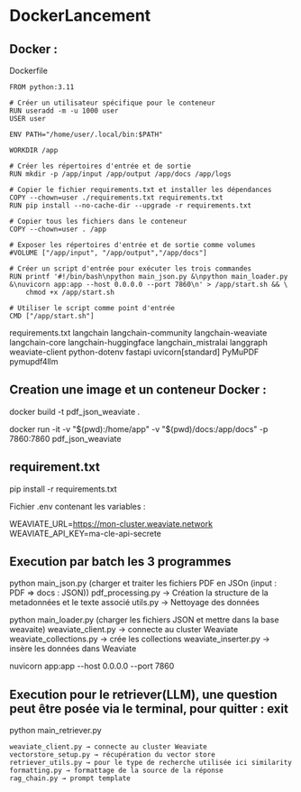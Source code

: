 # DockerLancement

## Docker : 

Dockerfile

    FROM python:3.11

    # Créer un utilisateur spécifique pour le conteneur
    RUN useradd -m -u 1000 user
    USER user

    ENV PATH="/home/user/.local/bin:$PATH"

    WORKDIR /app

    # Créer les répertoires d'entrée et de sortie
    RUN mkdir -p /app/input /app/output /app/docs /app/logs

    # Copier le fichier requirements.txt et installer les dépendances
    COPY --chown=user ./requirements.txt requirements.txt
    RUN pip install --no-cache-dir --upgrade -r requirements.txt

    # Copier tous les fichiers dans le conteneur
    COPY --chown=user . /app

    # Exposer les répertoires d'entrée et de sortie comme volumes
    #VOLUME ["/app/input", "/app/output","/app/docs"]

    # Créer un script d'entrée pour exécuter les trois commandes
    RUN printf '#!/bin/bash\npython main_json.py &\npython main_loader.py &\nuvicorn app:app --host 0.0.0.0 --port 7860\n' > /app/start.sh && \
        chmod +x /app/start.sh

    # Utiliser le script comme point d'entrée
    CMD ["/app/start.sh"]


requirements.txt
    langchain
    langchain-community
    langchain-weaviate
    langchain-core
    langchain-huggingface
    langchain_mistralai
    langgraph
    weaviate-client
    python-dotenv
    fastapi
    uvicorn[standard]
    PyMuPDF
    pymupdf4llm

## Creation une image et un conteneur Docker : 

docker build -t pdf_json_weaviate .

docker run -it -v "$(pwd):/home/app" -v "$(pwd)/docs:/app/docs" -p 7860:7860 pdf_json_weaviate

## requirement.txt

pip install -r requirements.txt

Fichier .env contenant les variables : 

WEAVIATE_URL=https://mon-cluster.weaviate.network
WEAVIATE_API_KEY=ma-cle-api-secrete

## Execution par batch les 3 programmes

python main_json.py (charger et traiter les fichiers PDF en JSOn (input : PDF => docs : JSON))
    pdf_processing.py -> Création la structure de la metadonnées et le texte associé
    utils.py -> Nettoyage des données

python main_loader.py (charger les fichiers JSON et mettre dans la base weavaite)
    weaviate_client.py → connecte au cluster Weaviate
    weaviate_collections.py → crée les collections
    weaviate_inserter.py → insère les données dans Weaviate
    
nuvicorn app:app --host 0.0.0.0 --port 7860



## Execution pour le retriever(LLM), une question peut être posée via le terminal, pour quitter : exit

python main_retriever.py

    weaviate_client.py → connecte au cluster Weaviate
    vectorstore_setup.py → récupération du vector store
    retriever_utils.py → pour le type de recherche utilisée ici similarity
    formatting.py → formattage de la source de la réponse
    rag_chain.py → prompt template
